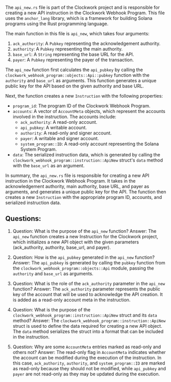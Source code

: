 The `api_new.rs` file is part of the Clockwork project and is responsible for creating a new API instruction in the Clockwork Webhook Program. This file uses the `anchor_lang` library, which is a framework for building Solana programs using the Rust programming language.

The main function in this file is `api_new`, which takes four arguments:

1. `ack_authority`: A `Pubkey` representing the acknowledgement authority.
2. `authority`: A `Pubkey` representing the main authority.
3. `base_url`: A `String` representing the base URL for the API.
4. `payer`: A `Pubkey` representing the payer of the transaction.

The `api_new` function first calculates the `api_pubkey` by calling the `clockwork_webhook_program::objects::Api::pubkey` function with the `authority` and `base_url` as arguments. This function generates a unique public key for the API based on the given authority and base URL.

Next, the function creates a new `Instruction` with the following properties:

- `program_id`: The program ID of the Clockwork Webhook Program.
- `accounts`: A vector of `AccountMeta` objects, which represent the accounts involved in the instruction. The accounts include:
  - `ack_authority`: A read-only account.
  - `api_pubkey`: A writable account.
  - `authority`: A read-only and signer account.
  - `payer`: A writable and signer account.
  - `system_program::ID`: A read-only account representing the Solana System Program.
- `data`: The serialized instruction data, which is generated by calling the `clockwork_webhook_program::instruction::ApiNew` struct's `data` method with the `base_url` as an argument.

In summary, the `api_new.rs` file is responsible for creating a new API instruction in the Clockwork Webhook Program. It takes in the acknowledgement authority, main authority, base URL, and payer as arguments, and generates a unique public key for the API. The function then creates a new `Instruction` with the appropriate program ID, accounts, and serialized instruction data.
## Questions: 
 1. Question: What is the purpose of the `api_new` function?
   Answer: The `api_new` function creates a new Instruction for the Clockwork project, which initializes a new API object with the given parameters (ack_authority, authority, base_url, and payer).

2. Question: How is the `api_pubkey` generated in the `api_new` function?
   Answer: The `api_pubkey` is generated by calling the `pubkey` function from the `clockwork_webhook_program::objects::Api` module, passing the `authority` and `base_url` as arguments.

3. Question: What is the role of the `ack_authority` parameter in the `api_new` function?
   Answer: The `ack_authority` parameter represents the public key of the account that will be used to acknowledge the API creation. It is added as a read-only account meta in the instruction.

4. Question: What is the purpose of the `clockwork_webhook_program::instruction::ApiNew` struct and its `data` method?
   Answer: The `clockwork_webhook_program::instruction::ApiNew` struct is used to define the data required for creating a new API object. The `data` method serializes the struct into a format that can be included in the instruction.

5. Question: Why are some `AccountMeta` entries marked as read-only and others not?
   Answer: The read-only flag in `AccountMeta` indicates whether the account can be modified during the execution of the instruction. In this case, `ack_authority`, `authority`, and `system_program::ID` are marked as read-only because they should not be modified, while `api_pubkey` and `payer` are not read-only as they may be updated during the execution.
    